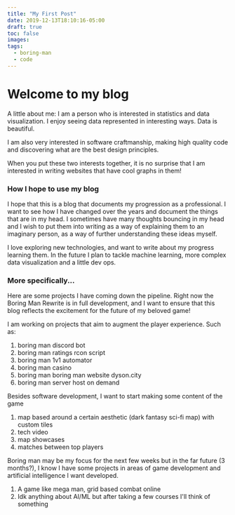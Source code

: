 ```yaml
---
title: "My First Post"
date: 2019-12-13T18:10:16-05:00
draft: true
toc: false
images:
tags: 
  - boring-man
  - code
---
```



# Welcome to my blog #

A little about me: I am a person who is interested in statistics and data visualization. I enjoy seeing data represented in interesting ways. Data is beautiful.

I am also very interested in software craftmanship, making high quality code and discovering what are the best design principles.

When you put these two interests together, it is no surprise that I am interested in writing websites that have cool graphs in them!

### How I hope to use my blog ###

I hope that this is a blog that documents my progression as a professional. I want to see how I have changed over the years and document the things that are in my head. I sometimes have many thoughts bouncing in my head and I wish to put them into writing as a way of explaining them to an imaginary person, as a way of further understanding these ideas myself.

I love exploring new technologies, and want to write about my progress learning them. In the future I plan to tackle machine learning, more complex data visualization and a little dev ops.

### More specifically... ###
Here are some projects I have coming down the pipeline. Right now the Boring Man Rewrite is in full development, and I want to ensure that this blog reflects the excitement for the future of my beloved game!

I am working on projects that aim to augment the player experience. Such as:

1. boring man discord bot
2. boring man ratings rcon script
3. boring man 1v1 automator
4. boring man casino
5. boring man boring man website dyson.city
6. boring man server host on demand

Besides software development, I want to start making some content of the game

1. map based around a certain aesthetic (dark fantasy sci-fi map) with custom tiles
2. tech video
3. map showcases
4. matches between top players

Boring man may be my focus for the next few weeks but in the far future (3 months?), I know I have some projects in areas of game development and artificial intelligence I want developed.

1. A game like mega man, grid based combat online
2. Idk anything about AI/ML but after taking a few courses I'll think of something